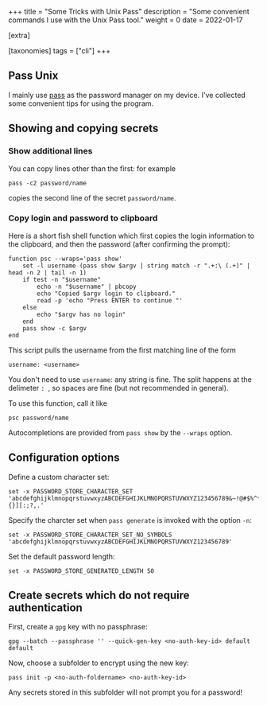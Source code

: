 +++
title = "Some Tricks with Unix Pass"
description = "Some convenient commands I use with the Unix Pass tool."
weight = 0
date = 2022-01-17

[extra]

[taxonomies]
tags = ["cli"]
+++
## Pass Unix
I mainly use [pass](https://www.passwordstore.org/) as the password manager on my device.
I've collected some convenient tips for using the program.
## Showing and copying secrets
### Show additional lines
You can copy lines other than the first: for example
```
pass -c2 password/name
```
copies the second line of the secret `password/name`.
### Copy login and password to clipboard
Here is a short fish shell function which first copies the login information to the clipboard, and then the password (after confirming the prompt):
```
function psc --wraps='pass show'
    set -l username (pass show $argv | string match -r ".+:\ (.+)" | head -n 2 | tail -n 1)
    if test -n "$username"
        echo -n "$username" | pbcopy
        echo "Copied $argv login to clipboard."
        read -p 'echo "Press ENTER to continue "'
    else
        echo "$argv has no login"
    end
    pass show -c $argv
end
```
This script pulls the username from the first matching line of the form
```
username: <username>
```
You don't need to use `username`: any string is fine.
The split happens at the delimeter `: `, so spaces are fine (but not recommended in general).

To use this function, call it like
```
psc password/name
```
Autocompletions are provided from `pass show` by the `--wraps` option.

## Configuration options
Define a custom character set:
```
set -x PASSWORD_STORE_CHARACTER_SET 'abcdefghijklmnopqrstuvwxyzABCDEFGHIJKLMNOPQRSTUVWXYZ123456789&~!@#$%^*_+- {}][:;?,.'
```
Specify the charcter set when `pass generate` is invoked with the option `-n`:
```
set -x PASSWORD_STORE_CHARACTER_SET_NO_SYMBOLS 'abcdefghijklmnopqrstuvwxyzABCDEFGHIJKLMNOPQRSTUVWXYZ123456789'
```
Set the default password length:
```
set -x PASSWORD_STORE_GENERATED_LENGTH 50
```

## Create secrets which do not require authentication
First, create a `gpg` key with no passphrase:
```
gpg --batch --passphrase '' --quick-gen-key <no-auth-key-id> default default
```
Now, choose a subfolder to encrypt using the new key:
```
pass init -p <no-auth-foldername> <no-auth-key-id>
```
Any secrets stored in this subfolder will not prompt you for a password!
